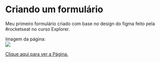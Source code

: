 # Criando um formulário
Meu primeiro formulário criado com base no design do figma feito pela #rocketseat no curso Explorer.

Imagem da página: </br>
<img src="https://i.imgur.com/Ci9b1B2.png"/>
          
<a href="https://douglasantosilva.github.io/Explorer/stage_3/formularios/index.html" target="_blank">Clique aqui para ver a Página.</a>
